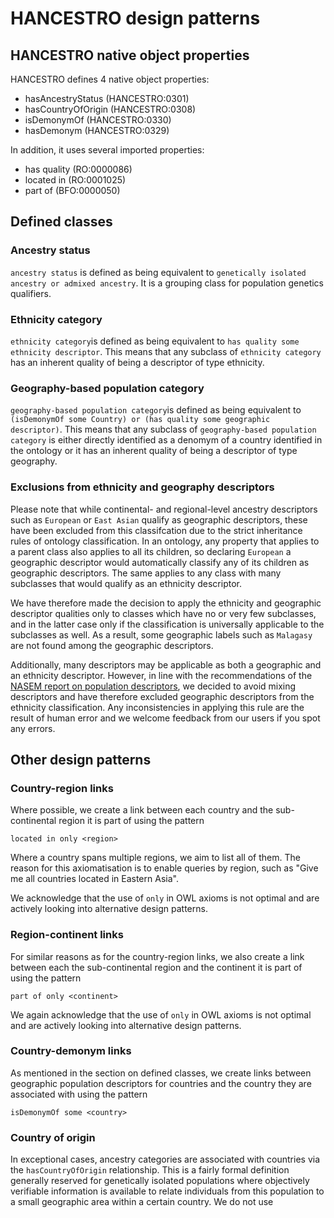 # HANCESTRO design patterns


## HANCESTRO native object properties

HANCESTRO defines 4 native object properties:

- hasAncestryStatus (HANCESTRO:0301)
- hasCountryOfOrigin (HANCESTRO:0308)
- isDemonymOf (HANCESTRO:0330)
- hasDemonym (HANCESTRO:0329)

In addition, it uses several imported properties:

- has quality (RO:0000086)
- located in (RO:0001025)
- part of (BFO:0000050)


## Defined classes

### Ancestry status

`ancestry status` is defined as being equivalent to `genetically isolated ancestry or admixed ancestry`. It is a grouping class for population genetics qualifiers.


### Ethnicity category

`ethnicity category`is defined as being equivalent to `has quality some ethnicity descriptor`. This means that any subclass of `ethnicity category` has an inherent quality of being a descriptor of type ethnicity.

### Geography-based population category

`geography-based population category`is defined as being equivalent to `(isDemonymOf some Country) or (has quality some geographic descriptor)`. This means that any subclass of `geography-based population category` is either directly identified as a denomym of a country identified in the ontology or it has an inherent quality of being a descriptor of type geography.

### Exclusions from ethnicity and geography descriptors

Please note that while continental- and regional-level ancestry descriptors such as `European` or `East Asian` qualify as geographic descriptors, these have been excluded from this classifcation due to the strict inheritance rules of ontology classification. In an ontology, any property that applies to a parent class also applies to all its children, so declaring `European` a geographic descriptor would automatically classify any of its children as geographic descriptors. The same applies to any class with many subclasses that would qualify as an ethnicity descriptor. 

We have therefore made the decision to apply the ethnicity and geographic descriptor qualities only to classes which have no or very few subclasses, and in the latter case only if the classification is universally applicable to the subclasses as well. As a result, some geographic labels such as `Malagasy` are not found among the geographic descriptors.

Additionally, many descriptors may be applicable as both a geographic and an ethnicity descriptor. However, in line with the recommendations of the [NASEM report on population descriptors](https://nap.nationalacademies.org/catalog/26902/using-population-descriptors-in-genetics-and-genomics-research-a-new), we decided to avoid mixing descriptors and have therefore excluded geographic descriptors from the ethnicity classification. Any inconsistencies in applying this rule are the result of human error and we welcome feedback from our users if you spot any errors.


## Other design patterns

### Country-region links

Where possible, we create a link between each country and the sub-continental region it is part of using the pattern

```located in only <region>```

Where a country spans multiple regions, we aim to list all of them. The reason for this axiomatisation is to enable queries by region, such as "Give me all countries located in Eastern Asia".

We acknowledge that the use of `only` in OWL axioms is not optimal and are actively looking into alternative design patterns. 


### Region-continent links

For similar reasons as for the country-region links, we also create a link between each the sub-continental region and the continent it is part of using the pattern

```part of only <continent>```


We again acknowledge that the use of `only` in OWL axioms is not optimal and are actively looking into alternative design patterns. 

### Country-demonym links

As mentioned in the section on defined classes, we create links between geographic population descriptors for countries and the country they are associated with using the pattern

```isDemonymOf some <country>```


### Country of origin

In exceptional cases, ancestry categories are associated with countries via the `hasCountryOfOrigin` relationship. This is a fairly formal definition generally reserved for genetically isolated populations where objectively verifiable information is available to relate individuals from this population to a small geographic area within a certain country. We do not use 

